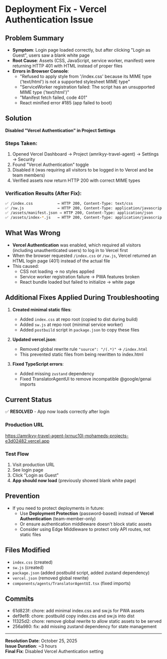 # Deployment Fix - Vercel Authentication Issue

## Problem Summary
- **Symptom**: Login page loaded correctly, but after clicking "Login as Guest", users saw a blank white page
- **Root Cause**: Assets (CSS, JavaScript, service worker, manifest) were returning HTTP 401 with HTML instead of proper files
- **Errors in Browser Console**:
  - "Refused to apply style from '/index.css' because its MIME type ('text/html') is not a supported stylesheet MIME type"
  - "ServiceWorker registration failed: The script has an unsupported MIME type ('text/html')"
  - "Manifest fetch failed, code 401"
  - React minified error #185 (app failed to boot)

## Solution
**Disabled "Vercel Authentication" in Project Settings**

### Steps Taken:
1. Opened Vercel Dashboard → Project (amrikyy-travel-agent) → Settings → Security
2. Found "Vercel Authentication" toggle
3. Disabled it (was requiring all visitors to be logged in to Vercel and be team members)
4. Verified assets now return HTTP 200 with correct MIME types

### Verification Results (After Fix):
```bash
✅ /index.css           → HTTP 200, Content-Type: text/css
✅ /sw.js               → HTTP 200, Content-Type: application/javascript
✅ /assets/manifest.json → HTTP 200, Content-Type: application/json
✅ /assets/index-*.js   → HTTP 200, Content-Type: application/javascript (567KB)
```

## What Was Wrong
- **Vercel Authentication** was enabled, which required all visitors (including unauthenticated users) to log in to Vercel first
- When the browser requested `/index.css` or `/sw.js`, Vercel returned an HTML login page (401) instead of the actual file
- This caused:
  - CSS not loading → no styles applied
  - Service worker registration failure → PWA features broken
  - React bundle loaded but failed to initialize → white page

## Additional Fixes Applied During Troubleshooting
1. **Created minimal static files**:
   - Added `index.css` at repo root (copied to dist during build)
   - Added `sw.js` at repo root (minimal service worker)
   - Added `postbuild` script in `package.json` to copy these files

2. **Updated vercel.json**:
   - Removed global rewrite rule `"source": "/(.*)"` → `/index.html`
   - This prevented static files from being rewritten to index.html

3. **Fixed TypeScript errors**:
   - Added missing `zustand` dependency
   - Fixed TranslatorAgentUI to remove incompatible @google/genai imports

## Current Status
✅ **RESOLVED** - App now loads correctly after login

### Production URL
https://amrikyy-travel-agent-lxrnuc10l-mohameds-projects-e3d02482.vercel.app

### Test Flow
1. Visit production URL
2. See login page
3. Click "Login as Guest"
4. **App should now load** (previously showed blank white page)

## Prevention
- If you need to protect deployments in future:
  - Use **Deployment Protection** (password-based) instead of **Vercel Authentication** (team-member-only)
  - Or ensure authentication middleware doesn't block static assets
  - Consider using Edge Middleware to protect only API routes, not static files

## Files Modified
- `index.css` (created)
- `sw.js` (created)
- `package.json` (added postbuild script, added zustand dependency)
- `vercel.json` (removed global rewrite)
- `components/agents/TranslatorAgentUI.tsx` (fixed imports)

## Commits
- 61d823f: chore: add minimal index.css and sw.js for PWA assets
- def9ef8: chore: postbuild copy index.css and sw.js into dist
- 11325d2: chore: remove global rewrite to allow static assets to be served
- 256a980: fix: add missing zustand dependency for state management

---

**Resolution Date**: October 25, 2025  
**Issue Duration**: ~3 hours  
**Final Fix**: Disabled Vercel Authentication setting
